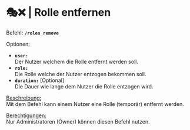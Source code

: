 # 🎭❌ | Rolle entfernen

Befehl: **`/roles remove`**

Optionen:
- **`user:`**  
  Der Nutzer welchem die Rolle entfernt werden soll.
- **`role:`**  
  Die Rolle welche der Nutzer entzogen bekommen soll.
- **`duration:`** [Optional]  
 Die Dauer wie lange dem Nutzer die Rolle entzogen wird.

<u>Beschreibung:</u>  
 Mit dem Befehl kann einem Nutzer eine Rolle (temporär) entfernt werden.

<u>Berechtigungen:</u>  
 Nur Administratoren (Owner) können diesen Befehl nutzen.